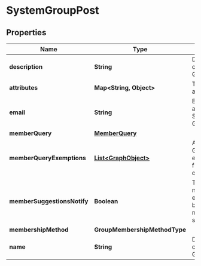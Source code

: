 

# SystemGroupPost


## Properties

| Name | Type | Description | Notes |
|------------ | ------------- | ------------- | -------------|
|**description** | **String** | Description of a System Group |  [optional] |
|**attributes** | **Map&lt;String, Object&gt;** | The graph attributes. |  [optional] |
|**email** | **String** | Email address of a System Group |  [optional] |
|**memberQuery** | [**MemberQuery**](MemberQuery.md) |  |  [optional] |
|**memberQueryExemptions** | [**List&lt;GraphObject&gt;**](GraphObject.md) | Array of GraphObjects exempted from the query |  [optional] |
|**memberSuggestionsNotify** | **Boolean** | True if notification emails are to be sent for membership suggestions. |  [optional] |
|**membershipMethod** | **GroupMembershipMethodType** |  |  [optional] |
|**name** | **String** | Display name of a System Group. |  |




